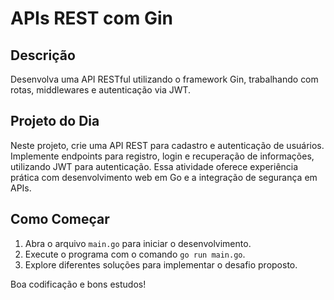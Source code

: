 # APIs REST com Gin

## Descrição
Desenvolva uma API RESTful utilizando o framework Gin, trabalhando com rotas, middlewares e autenticação via JWT.

## Projeto do Dia
Neste projeto, crie uma API REST para cadastro e autenticação de usuários. Implemente endpoints para registro, login e recuperação de informações, utilizando JWT para autenticação. Essa atividade oferece experiência prática com desenvolvimento web em Go e a integração de segurança em APIs.

## Como Começar
1. Abra o arquivo `main.go` para iniciar o desenvolvimento.
2. Execute o programa com o comando `go run main.go`.
3. Explore diferentes soluções para implementar o desafio proposto.

Boa codificação e bons estudos!
